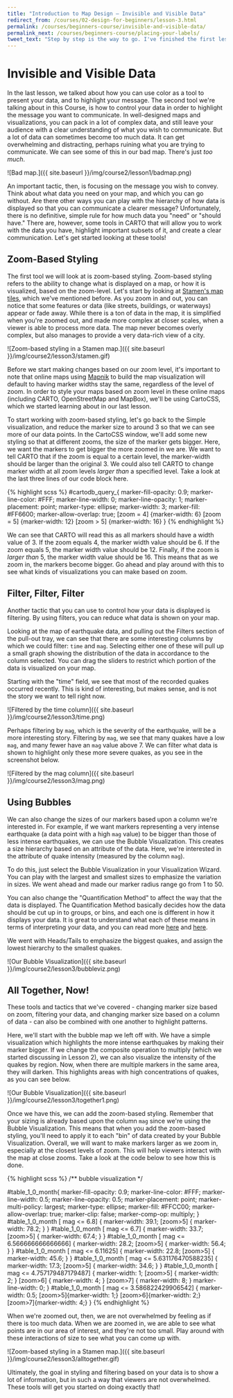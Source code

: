 ```yaml
---
title: "Introduction to Map Design — Invisible and Visible Data"
redirect_from: /courses/02-design-for-beginners/lesson-3.html
permalink: /courses/beginners-course/invisible-and-visible-data/
permalink_next: /courses/beginners-course/placing-your-labels/
tweet_text: "Step by step is the way to go. I've finished the first lesson of the map academy. Check it out"
---
```

# Invisible and Visible Data

In the last lesson, we talked about how you can use color as a tool to present your data, and to highlight your message. The second tool we're talking about in this Course, is how to control your data in order to highlight the message you want to communicate. In well-designed maps and visualizations, you can pack in a lot of complex data, and still leave your audience with a clear understanding of what you wish to communicate. But a lot of data can sometimes become too much data. It can get overwhelming and distracting, perhaps ruining what you are trying to communicate. We can see some of this in our bad map. There's just _too much_.

![Bad map.]({{ site.baseurl }}/img/course2/lesson1/badmap.png)

An important tactic, then, is focusing on the message you wish to convey. Think about what data you need on your map, and which you can go without. Are there other ways you can play with the hierarchy of how data is displayed so that you can communicate a clearer message? Unfortunately, there is no definitive, simple rule for how much data you "need" or "should have." There are, however, some tools in CARTO that will allow you to work with the data you have, highlight important subsets of it, and create a clear communication. Let's get started looking at these tools!


## Zoom-Based Styling

The first tool we will look at is zoom-based styling. Zoom-based styling refers to the ability to change what is displayed on a map, or how it is visualized, based on the zoom-level. Let's start by looking at [Stamen's map tiles](http://maps.stamen.com), which we've mentioned before. As you zoom in and out, you can notice that some features or data (like streets, buildings, or waterways) appear or fade away. While there is a ton of data in the map, it is simplified when you're zoomed out, and made more complex at closer scales, when a viewer is able to process more data. The map never becomes overly complex, but also manages to provide a very data-rich view of a city.

![Zoom-based styling in a Stamen map.]({{ site.baseurl }}/img/course2/lesson3/stamen.gif)

Before we start making changes based on our zoom level, it's important to note that online maps using [Mapnik](http://mapnik.org/) to build the map visualization will default to having marker widths stay the same, regardless of the level of zoom. In order to style your maps based on zoom level in these online maps (including CARTO, OpenStreetMap and MapBox), we'll be using CartoCSS, which we started learning about in our last lesson.

To start working with zoom-based styling, let's go back to the Simple visualization, and reduce the marker size to around 3 so that we can see more of our data points. In the CartoCSS window, we'll add some new styling so that at different zooms, the size of the marker gets bigger. Here, we want the markers to get bigger the more zoomed in we are. We want to tell CARTO that if the zoom is equal to a certain level, the marker-width should be larger than the original 3. We could also tell CARTO to change marker width at all zoom levels _larger than_ a specified level. Take a look at the last three lines of our code block here.

{% highlight scss %}
#cartodb_query_{
  marker-fill-opacity: 0.9;
  marker-line-color: #FFF;
  marker-line-width: 0;
  marker-line-opacity: 1;
  marker-placement: point;
  marker-type: ellipse;
  marker-width: 3;
  marker-fill: #FF6600;
  marker-allow-overlap: true;
  [zoom = 4] {marker-width: 6}
  [zoom = 5] {marker-width: 12}
  [zoom > 5] {marker-width: 16}
}
{% endhighlight %}

We can see that CARTO will read this as all markers should have a width value of 3. If the zoom equals 4, the marker width value should be 6. If the zoom equals 5, the marker width value should be 12. Finally, if the zoom is _larger than_ 5, the marker width value should be 16. This means that as we zoom in, the markers become bigger. Go ahead and play around with this to see what kinds of visualizations you can make based on zoom.


## Filter, Filter, Filter

Another tactic that you can use to control how your data is displayed is filtering. By using filters, you can reduce what data is shown on your map.

Looking at the map of earthquake data, and pulling out the Filters section of the pull-out tray, we can see that there are some interesting columns by which we could filter: `time` and `mag`. Selecting either one of these will pull up a small graph showing the distribution of the data in accordance to the column selected. You can drag the sliders to restrict which portion of the data is visualized on your map.

Starting with the "time" field, we see that most of the recorded quakes occurred recently. This is kind of interesting, but makes sense, and is not the story we want to tell right now.

![Filtered by the time column]({{ site.baseurl }}/img/course2/lesson3/time.png)

Perhaps filtering by `mag`, which is the severity of the earthquake, will be a more interesting story. Filtering by `mag`, we see that many quakes have a low `mag`, and many fewer have an `mag` value above 7. We can filter what data is shown to highlight only these more severe quakes, as you see in the screenshot below.

![Filtered by the mag column]({{ site.baseurl }}/img/course2/lesson3/mag.png)


## Using Bubbles

We can also change the sizes of our markers based upon a column we're interested in. For example, if we want markers representing a very intense earthquake (a data point with a high `mag` value) to be bigger than those of less intense earthquakes, we can use the Bubble Visualization. This creates a size hierarchy based on an attribute of the data. Here, we're interested in the attribute of quake intensity (measured by the column `mag`).

To do this, just select the Bubble Visualization in your Visualization Wizard. You can play with the largest and smallest sizes to emphasize the variation in sizes. We went ahead and made our marker radius range go from 1 to 50.

You can also change the "Quantification Method" to affect the way that the data is displayed. The Quantification Method basically decides how the data should be cut up in to groups, or bins, and each one is different in how it displays your data. It is great to understand what each of these means in terms of interpreting your data, and you can read more [here](http://blog.cartographica.com/blog/2010/8/16/gis-data-classifications-in-cartographica.html) and [here](http://individual.utoronto.ca/lackner/ggr272/DataClassificationMethods.pdf).

We went with Heads/Tails to emphasize the biggest quakes, and assign the lowest hierarchy to the smallest quakes.

![Our Bubble Visualization]({{ site.baseurl }}/img/course2/lesson3/bubbleviz.png)


## All Together, Now!

These tools and tactics that we've covered - changing marker size based on zoom, filtering your data, and changing marker size based on a column of data - can also be combined with one another to highlight patterns.

Here, we'll start with the bubble map we left off with. We have a simple visualization which highlights the more intense earthquakes by making their marker bigger. If we change the composite operation to multiply (which we started discussing in Lesson 2), we can also visualize the intensity of the quakes by region. Now, when there are multiple markers in the same area, they will darken. This highlights areas with high concentrations of quakes, as you can see below.

![Our Bubble Visualization]({{ site.baseurl }}/img/course2/lesson3/together1.png)

Once we have this, we can add the zoom-based styling. Remember that your sizing is already based upon the column `mag` since we're using the Bubble Visualization. This means that when you add the zoom-based styling, you'll need to apply it to each "bin" of data created by your Bubble Visualization. Overall, we will want to make markers larger as we zoom in, especially at the closest levels of zoom. This will help viewers interact with the map at close zooms. Take a look at the code below to see how this is done.

{% highlight scss %}
/** bubble visualization */

#table_1_0_month{
  marker-fill-opacity: 0.9;
  marker-line-color: #FFF;
  marker-line-width: 0.5;
  marker-line-opacity: 0.5;
  marker-placement: point;
  marker-multi-policy: largest;
  marker-type: ellipse;
  marker-fill: #FFCC00;
  marker-allow-overlap: true;
  marker-clip: false;
  marker-comp-op: multiply;
}
#table_1_0_month [ mag <= 6.8] {
   marker-width: 39.1;
  [zoom>5] { marker-width: 78.2; }
}
#table_1_0_month [ mag <= 6.7] {
   marker-width: 33.7;
  [zoom>5] { marker-width: 67.4; }
}
#table_1_0_month [ mag <= 6.566666666666666] {
   marker-width: 28.2;
  [zoom>5] { marker-width: 56.4; }
}
#table_1_0_month [ mag <= 6.11625] {
   marker-width: 22.8;
  [zoom>5] { marker-width: 45.6; }
}
#table_1_0_month [ mag <= 5.631176470588235] {
   marker-width: 17.3;
  [zoom>5] { marker-width: 34.6; }
}
#table_1_0_month [ mag <= 4.757179487179487] {
   marker-width: 1;
  [zoom>5] { marker-width: 2; }
  [zoom>6] { marker-width: 4; }
  [zoom>7] { marker-width: 8; }
  marker-line-width: 0;
}
#table_1_0_month [ mag <= 3.586822429906542] {
   marker-width: 0.5;
  [zoom>5]{marker-width: 1;}
  [zoom>6]{marker-width: 2;}
  [zoom>7]{marker-width: 4;}
}
{% endhighlight %}

When we're zoomed out, then, we are not overwhelmed by feeling as if there is too much data. When we are zoomed in, we are able to see what points are in our area of interest, and they're not too small. Play around with these interactions of size to see what you can come up with.

![Zoom-based styling in a Stamen map.]({{ site.baseurl }}/img/course2/lesson3/alltogether.gif)

Ultimately, the goal in styling and filtering based on your data is to show a lot of information, but in such a way that viewers are not overwhelmed. These tools will get you started on doing exactly that!
